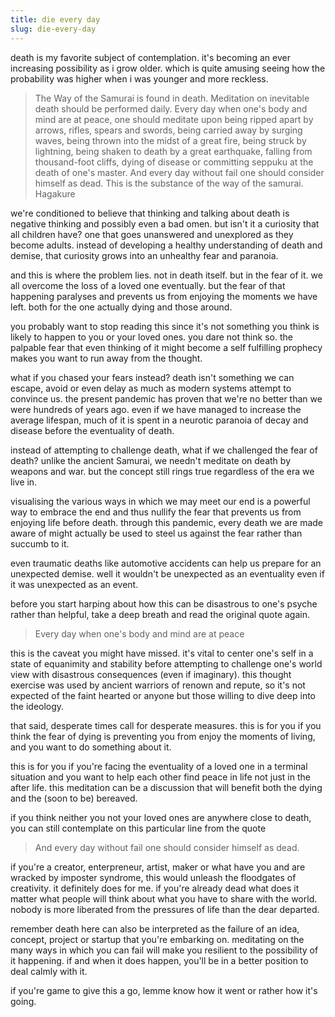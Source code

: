 ```yaml
---
title: die every day
slug: die-every-day
---
```

death is my favorite subject of contemplation. it's becoming an ever increasing possibility as i grow older. which is quite amusing seeing how the probability was higher when i was younger and more reckless.

> The Way of the Samurai is found in death. Meditation on inevitable death should be performed daily. Every day when one's body and mind are at peace, one should meditate upon being ripped apart by arrows, rifles, spears and swords, being carried away by surging waves, being thrown into the midst of a great fire, being struck by lightning, being shaken to death by a great earthquake, falling from thousand-foot cliffs, dying of disease or committing seppuku at the death of one's master. And every day without fail one should consider himself as dead. This is the substance of the way of the samurai. 
> Hagakure

we're conditioned to believe that thinking and talking about death is negative thinking and possibly even a bad omen. but isn't it a curiosity that all children have? one that goes unanswered and unexplored as they become adults. instead of developing a healthy understanding of death and demise, that curiosity grows into an unhealthy fear and paranoia. 

and this is where the problem lies. not in death itself. but in the fear of it. we all overcome the loss of a loved one eventually. but the fear of that happening paralyses and prevents us from enjoying the moments we have left. both for the one actually dying and those around.

you probably want to stop reading this since it's not something you think is likely to happen to you or your loved ones. you dare not think so. the palpable fear that even thinking of it might become a self fulfilling prophecy makes you  want to run away from the thought. 

what if you chased your fears instead? death isn't something we can escape, avoid or even delay as much as modern systems attempt to convince us. the present pandemic has proven that we're no better than we were hundreds of years ago. even if we have managed to increase the average lifespan, much of it is spent in a neurotic paranoia of decay and disease before the eventuality of death. 

instead of attempting to challenge death, what if we challenged the fear of death? unlike the ancient Samurai, we needn't meditate on death by weapons and war. but the concept still rings true regardless of the era we live in. 

visualising the various ways in which we may meet our end is a powerful way to embrace the end and thus nullify the fear that prevents us from enjoying life before death. through this pandemic, every death we are made aware of might actually be used to steel us against the fear rather than succumb to it.

even traumatic deaths like automotive accidents can help us prepare for an unexpected demise. well it wouldn't be unexpected as an eventuality even if it was unexpected as an event.

before you start harping about how this can be disastrous to one's psyche rather than helpful, take a deep breath and read the original quote again. 

> Every day when one's body and mind are at peace

this is the caveat you might have missed. it's vital to center one's self in a state of equanimity and stability before attempting to challenge one's world view with disastrous consequences (even if imaginary). this thought exercise was used by ancient warriors of renown and repute, so it's not expected of the faint hearted or  anyone but those willing to dive deep into the ideology.

that said, desperate times call for desperate measures. this is for you if you think the fear of dying is preventing you from enjoy the moments of living, and you want to do something about it. 

this is for you if you're facing the eventuality of a loved one in a terminal situation and you want to help each other find peace in life not just in the after life. this meditation can be a discussion that will benefit both the dying and the (soon to be) bereaved.

if you think neither you not your loved ones are anywhere close to death, you can still contemplate on this particular line from the quote 

> And every day without fail one should consider himself as dead.

if you're a creator, enterpreneur, artist, maker or what have you and are wracked by imposter syndrome, this would unleash the floodgates of creativity. it definitely does for me. if you're already dead what does it matter what people will think about what you have to share with the world. nobody is more liberated from the pressures of life than the dear departed.

remember death here can also be interpreted as the failure of an idea, concept, project or startup that you're embarking on. meditating on the many ways in which you can fail will make you resilient to the possibility of it happening. if and when it does happen, you'll be in a better position to deal calmly with it. 

if you're game to give this a go, lemme know how it went or rather how it's going. 

